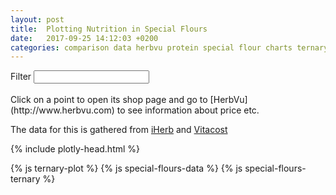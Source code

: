 ```yaml
---
layout: post
title:  Plotting Nutrition in Special Flours
date:   2017-09-25 14:12:03 +0200
categories: comparison data herbvu protein special flour charts ternary
---
```


<div id="ternary-static-image">
    <a href="{{site.baseurl}}{{page.url}}">
    </a>
</div>
<!--more-->
<div class="input-group">
    <span class="input-group-addon">Filter</span>
    <input id="query-text-input" type="text" class="form-control"/>
</div>
<div id="ternary-container">
    <div id="bar-chart"></div>
    <div id="ternary"></div>
</div>
<br>
Click on a point to open its shop page and go to [HerbVu](http://www.herbvu.com) to see information about price etc.

The data for this is gathered from [iHerb](http://www.iherb.com?rcode=UCO843) and [Vitacost](https://goo.gl/q3yE9v)



{% include plotly-head.html %}

{% js ternary-plot %}
{% js special-flours-data %}
{% js special-flours-ternary %}
